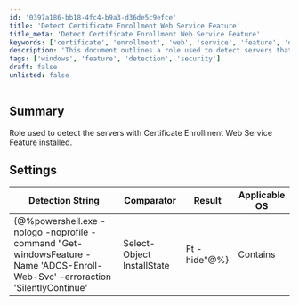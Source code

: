 ```yaml
---
id: '0397a186-bb18-4fc4-b9a3-d36de5c9efce'
title: 'Detect Certificate Enrollment Web Service Feature'
title_meta: 'Detect Certificate Enrollment Web Service Feature'
keywords: ['certificate', 'enrollment', 'web', 'service', 'feature', 'detection', 'windows']
description: 'This document outlines a role used to detect servers that have the Certificate Enrollment Web Service Feature installed. It includes a detailed detection string and settings applicable for Windows operating systems.'
tags: ['windows', 'feature', 'detection', 'security']
draft: false
unlisted: false
---
```

## Summary

Role used to detect the servers with Certificate Enrollment Web Service Feature installed.

## Settings

| Detection String                                                                                                         | Comparator | Result   | Applicable OS |
|--------------------------------------------------------------------------------------------------------------------------|------------|----------|----------------|
| {@%powershell.exe -nologo -noprofile -command "Get-windowsFeature -Name 'ADCS-Enroll-Web-Svc' -erroraction 'SilentlyContinue' | Select-Object InstallState | Ft -hide"@%} | Contains    | Installed | Windows        |







